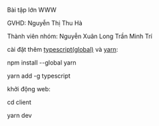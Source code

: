 Bài tập lớn WWW

GVHD: Nguyễn Thị Thu Hà

Thành viên nhóm:
Nguyễn Xuân Long
Trần Minh Trí

cài đặt thêm [typescript(global)](https://www.typescriptlang.org/docs/) và [yarn](https://classic.yarnpkg.com/lang/en/docs/install/#windows-stable):

npm install --global yarn

yarn add -g typescript

khởi động web:

cd client

yarn dev
